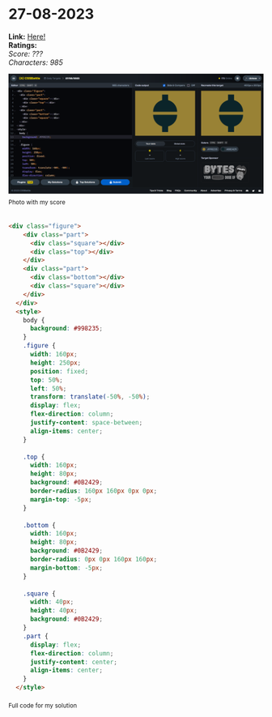 # 27-08-2023

**Link:** [Here!](https://cssbattle.dev/play/l7E8quKnJJlnx4vLsdl2)
<br>
**Ratings:**
<br>
*Score: ???*
<br>
*Characters: 985*

![27-08-2023](/daily-targets/08-2023/27-08-2023/27-08-2023-solution.png)
<sub>Photo with my score</sub>
<br>
<br>

```html
<div class="figure">
    <div class="part">
      <div class="square"></div>
      <div class="top"></div>
    </div>
    <div class="part">
      <div class="bottom"></div>
      <div class="square"></div>
    </div>
  </div>
  <style>
    body {
      background: #998235;
    }
    .figure {
      width: 160px;
      height: 250px;
      position: fixed;
      top: 50%;
      left: 50%;
      transform: translate(-50%, -50%);
      display: flex;
      flex-direction: column;
      justify-content: space-between;
      align-items: center;
    }
  
    .top {
      width: 160px;
      height: 80px;
      background: #0B2429;
      border-radius: 160px 160px 0px 0px;
      margin-top: -5px;
    }
  
    .bottom {
      width: 160px;
      height: 80px;
      background: #0B2429;
      border-radius: 0px 0px 160px 160px;
      margin-bottom: -5px;
    }
  
    .square {
      width: 40px;
      height: 40px;
      background: #0B2429;
    }
    .part {
      display: flex;
      flex-direction: column;
      justify-content: center;
      align-items: center;
    }
  </style>
```
<sub>Full code for my solution</sub>
